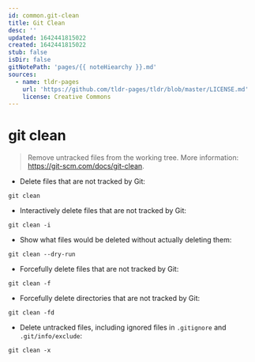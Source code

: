 ```yaml
---
id: common.git-clean
title: Git Clean
desc: ''
updated: 1642441815022
created: 1642441815022
stub: false
isDir: false
gitNotePath: 'pages/{{ noteHiearchy }}.md'
sources:
  - name: tldr-pages
    url: 'https://github.com/tldr-pages/tldr/blob/master/LICENSE.md'
    license: Creative Commons
---
```

# git clean

> Remove untracked files from the working tree.
> More information: <https://git-scm.com/docs/git-clean>.

- Delete files that are not tracked by Git:

`git clean`

- Interactively delete files that are not tracked by Git:

`git clean -i`

- Show what files would be deleted without actually deleting them:

`git clean --dry-run`

- Forcefully delete files that are not tracked by Git:

`git clean -f`

- Forcefully delete directories that are not tracked by Git:

`git clean -fd`

- Delete untracked files, including ignored files in `.gitignore` and `.git/info/exclude`:

`git clean -x`

